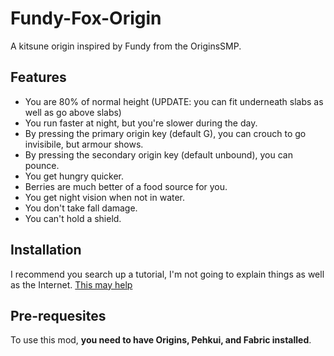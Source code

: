 # Fundy-Fox-Origin
A kitsune origin inspired by Fundy from the OriginsSMP.

## Features

* You are 80% of normal height (UPDATE: you can fit underneath slabs as well as go above slabs)
* You run faster at night, but you're slower during the day.
* By pressing the primary origin key (default G), you can crouch to go invisibile, but armour shows.
* By pressing the secondary origin key (default unbound), you can pounce.
* You get hungry quicker.
* Berries are much better of a food source for you.
* You get night vision when not in water.
* You don't take fall damage.
* You can't hold a shield.

## Installation

I recommend you search up a tutorial, I'm not going to explain things as well as the Internet. [This may help](https://fabricmc.net/wiki/tutorial:adding_mods)

## Pre-requesites

To use this mod, **you need to have Origins, Pehkui, and Fabric installed**.
